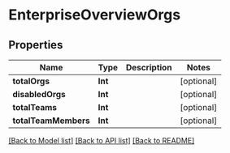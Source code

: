 # EnterpriseOverviewOrgs

## Properties
Name | Type | Description | Notes
------------ | ------------- | ------------- | -------------
**totalOrgs** | **Int** |  | [optional] 
**disabledOrgs** | **Int** |  | [optional] 
**totalTeams** | **Int** |  | [optional] 
**totalTeamMembers** | **Int** |  | [optional] 

[[Back to Model list]](../README.md#documentation-for-models) [[Back to API list]](../README.md#documentation-for-api-endpoints) [[Back to README]](../README.md)


